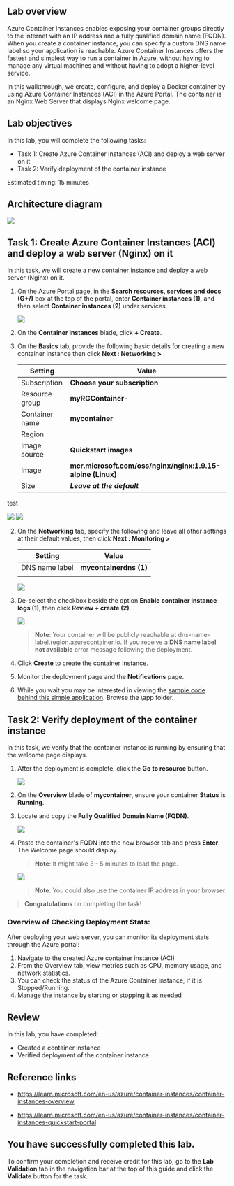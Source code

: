 ## Lab overview

Azure Container Instances enables exposing your container groups directly to the internet with an IP address and a fully qualified domain name (FQDN). When you create a container instance, you can specify a custom DNS name label so your application is reachable. Azure Container Instances offers the fastest and simplest way to run a container in Azure, without having to manage any virtual machines and without having to adopt a higher-level service.

In this walkthrough, we create, configure, and deploy a Docker container by using Azure Container Instances (ACI) in the Azure Portal. The container is an Nginx Web Server that displays Nginx welcome page.

## Lab objectives

In this lab, you will complete the following tasks:

+ Task 1: Create Azure Container Instances (ACI) and deploy a web server on it
+ Task 2: Verify deployment of the container instance

Estimated timing: 15 minutes

## Architecture diagram

![](../images/az900lab03.PNG) 

## Task 1: Create Azure Container Instances (ACI) and deploy a web server (Nginx) on it

In this task, we will create a new container instance and deploy a web server (Nginx) on it. 

1. On the Azure Portal page, in the **Search resources, services and docs (G+/)** box at the top of the portal, enter **Container instances (1)**, and then select **Container instances (2)** under services.

   ![](../images/lab3-image1.png)
   
1. On the **Container instances** blade, click **+ Create**. 

1. On the **Basics** tab, provide the following basic details for creating a new container instance then click **Next : Networking >** .

	| Setting | Value |
	|----|----|
	| Subscription | **Choose your subscription** |
	| Resource group | **myRGContainer-<inject key="DeploymentID" enableCopy="false" />** |
	| Container name| **mycontainer**|
	| Region | **<inject key="Region" enableCopy="false"/>** |
	| Image source| **Quickstart images**|
	| Image| **mcr.microsoft.com/oss/nginx/nginx:1.9.15-alpine (Linux)**|
	| Size| ***Leave at the default***|

test

  ![](../images/lab3-1-u.png)
  ![](../images/lab3-2-u.png)
  
2. On the **Networking** tab, specify the following and leave all other settings at their default values, then click **Next : Monitoring >** 

    | Setting| Value|
    |--|--|
    | DNS name label| **mycontainerdns<inject key="DeploymentID" enableCopy="false" /> (1)** |
    |||

    ![](../images/lab3-image2.png)

1. De-select the checkbox beside the option **Enable container instance logs (1)**, then click **Review + create (2)**.

   ![](../images/container-logs.png)
   
	>**Note**: Your container will be publicly reachable at dns-name-label.region.azurecontainer.io. If you receive a **DNS name label not available** error message following the deployment.

1. Click **Create** to create the container instance. 

1. Monitor the deployment page and the **Notifications** page.

1. While you wait you may be interested in viewing the [sample code behind this simple application](https://github.com/Azure-Samples/aci-helloworld). Browse the \app folder. 

## Task 2: Verify deployment of the container instance

In this task, we verify that the container instance is running by ensuring that the welcome page displays.

1. After the deployment is complete, click the **Go to resource** button.

   ![](../images/lab3-image3.png)

1. On the **Overview** blade of **mycontainer**, ensure your container **Status** is **Running**.

1. Locate and copy the **Fully Qualified Domain Name (FQDN)**.

   ![](../images/lab3-5-u.png)

1. Paste the container's FQDN into the new browser tab and press **Enter**. The Welcome page should display.

   >**Note**: It might take 3 - 5 minutes to load the page.
 
   ![](../images/lab3-6-u.png)
	
   >**Note**: You could also use the container IP address in your browser.

<validation step="f87beab3-3bb6-467e-839f-c821f172a4b8" />
 
> **Congratulations** on completing the task! 

### Overview of Checking Deployment Stats:

After deploying your web server, you can monitor its deployment stats through the Azure portal:

1.	Navigate to the created Azure container instance (ACI)
2.	From the Overview tab, view metrics such as CPU, memory usage, and network statistics.
3.	You can check the status of the Azure Container instance,  if it is Stopped/Running.
4.	Manage the instance by starting or stopping it as needed

## Review
In this lab, you have completed:
- Created a container instance
- Verified deployment of the container instance

## Reference links

- https://learn.microsoft.com/en-us/azure/container-instances/container-instances-overview

- https://learn.microsoft.com/en-us/azure/container-instances/container-instances-quickstart-portal
  
## You have successfully completed this lab.

To confirm your completion and receive credit for this lab, go to the **Lab Validation** tab in the navigation bar at the top of this guide and click the **Validate** button for the task.
